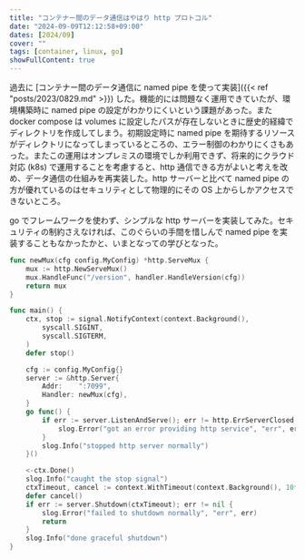 ```yaml
---
title: "コンテナー間のデータ通信はやはり http プロトコル"
date: "2024-09-09T12:12:58+09:00"
dates: [2024/09]
cover: ""
tags: [container, linux, go]
showFullContent: true
---
```


過去に [コンテナー間のデータ通信に named pipe を使って実装]({{< ref "posts/2023/0829.md" >}}) した。機能的には問題なく運用できていたが、環境構築時に named pipe の設定がわかりにくいという課題があった。また docker compose は volumes に設定したパスが存在しないときに歴史的経緯でディレクトリを作成してしまう。初期設定時に named pipe を期待するリソースがディレクトリになってしまっているところの、エラー制御のわかりにくさもあった。またこの運用はオンプレミスの環境でしか利用できず、将来的にクラウド対応 (k8s) で運用することを考慮すると、http 通信できる方がよいと考えを改め、データ通信の仕組みを再実装した。http サーバーと比べて named pipe の方が優れているのはセキュリティとして物理的にその OS 上からしかアクセスできないところ。

go でフレームワークを使わず、シンプルな http サーバーを実装してみた。セキュリティの制約さえなければ、このぐらいの手間を惜しんで named pipe を実装することもなかったかと、いまとなっての学びとなった。

```go
func newMux(cfg config.MyConfig) *http.ServeMux {
	mux := http.NewServeMux()
	mux.HandleFunc("/version", handler.HandleVersion(cfg))
	return mux
}

func main() {
	ctx, stop := signal.NotifyContext(context.Background(),
		syscall.SIGINT,
		syscall.SIGTERM,
	)
	defer stop()

	cfg := config.MyConfig{}
	server := &http.Server{
		Addr:    ":7099",
		Handler: newMux(cfg),
	}
	go func() {
		if err := server.ListenAndServe(); err != http.ErrServerClosed {
			slog.Error("got an error providing http service", "err", err)
		}
		slog.Info("stopped http server normally")
	}()

	<-ctx.Done()
	slog.Info("caught the stop signal")
	ctxTimeout, cancel := context.WithTimeout(context.Background(), 10*time.Second)
	defer cancel()
	if err := server.Shutdown(ctxTimeout); err != nil {
		slog.Error("failed to shutdown normally", "err", err)
		return
	}
	slog.Info("done graceful shutdown")
}
```
